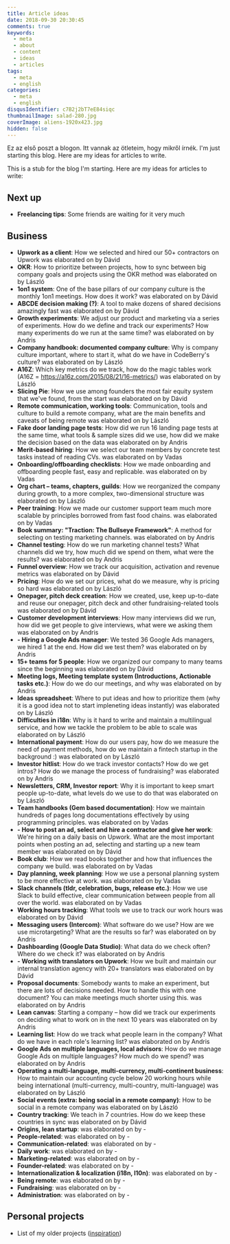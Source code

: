 ```yaml
---
title: Article ideas
date: 2018-09-30 20:30:45
comments: true
keywords:
  - meta
  - about
  - content
  - ideas
  - articles
tags:
  - meta
  - english
categories:
  - meta
  - english
disqusIdentifier: c7B2j2bT7eE84siqc
thumbnailImage: salad-280.jpg
coverImage: aliens-1920x423.jpg
hidden: false
---
```

Ez az első poszt a blogon. Itt vannak az ötleteim, hogy mikről írnék.
I'm just starting this blog. Here are my ideas for articles to write.
<!-- excerpt -->
This is a stub for the blog I'm starting. Here are my ideas for articles to write:

## Next up

- **Freelancing tips**: Some friends are waiting for it very much

## Business

- **Upwork as a client**: How we selected and hired our 50+ contractors on Upwork was elaborated on by Dávid
- **OKR**: How to prioritize between projects, how to sync between big company goals and projects using the OKR method was elaborated on by László
- **1on1 system**: One of the base pillars of our company culture is the monthly 1on1 meetings. How does it work? was elaborated on by Dávid
- **ABCDE decision making (?)**: A tool to make dozens of shared decisions amazingly fast was elaborated on by Dávid
- **Growth experiments**: We adjust our product and marketing via a series of experiments. How do we define and track our experiments? How many experiments do we run at the same time? was elaborated on by Andris
- **Company handbook: documented company culture**: Why is company culture important, where to start it, what do we have in CodeBerry's culture? was elaborated on by László
- **A16Z**: Which key metrics do we track, how do the magic tables work (A16Z = https://a16z.com/2015/08/21/16-metrics/) was elaborated on by László
- **Slicing Pie**: How we use among founders the most fair equity system that we've found, from the start was elaborated on by Dávid
- **Remote communication, working tools**: Communication, tools and culture to build a remote company, what are the main benefits and caveats of being remote was elaborated on by László
- **Fake door landing page tests**: How did we run 16 landing page tests at the same time, what tools & sample sizes did we use, how did we make the decision based on the data was elaborated on by Andris
- **Merit-based hiring**: How we select our team members by concrete test tasks instead of reading CVs. was elaborated on by Vadas
- **Onboarding/offboarding checklists**: How we made onboarding and offboarding people fast, easy and replicable. was elaborated on by Vadas
- **Org chart – teams, chapters, guilds**: How we reorganized the company during growth, to a more complex, two-dimensional structure was elaborated on by László
- **Peer training**: How we made our customer support team much more scalable by principles borrowed from fast food chains. was elaborated on by Vadas
- **Book summary: "Traction: The Bullseye Framework"**: A method for selecting on testing marketing channels. was elaborated on by Andris
- **Channel testing**: How do we run marketing channel tests? What channels did we try, how much did we spend on them, what were the results? was elaborated on by Andris
- **Funnel overview**: How we track our acquisition, activation and revenue metrics was elaborated on by Dávid
- **Pricing**: How do we set our prices, what do we measure, why is pricing so hard was elaborated on by László
- **Onepager, pitch deck creation**: How we created, use, keep up-to-date and reuse our onepager, pitch deck and other fundraising-related tools was elaborated on by Dávid
- **Customer development interviews**: How many interviews did we run, how did we get people to give interviews, what were we asking them was elaborated on by Andris
- **- Hiring a Google Ads manager**: We tested 36 Google Ads managers, we hired 1 at the end. How did we test them? was elaborated on by Andris
- **15+ teams for 5 people**: How we organized our company to many teams since the beginning was elaborated on by Dávid
- **Meeting logs, Meeting template system (Introductions, Actionable tasks etc.)**: How do we do our meetings, and why was elaborated on by Andris
- **Ideas spreadsheet**: Where to put ideas and how to prioritize them (why it is a good idea not to start impleneting ideas instantly) was elaborated on by László
- **Difficulties in i18n**: Why is it hard to write and maintain a multilingual service, and how we tackle the problem to be able to scale was elaborated on by László
- **International payment**: How do our users pay, how do we measure the need of payment methods, how do we maintain a fintech startup in the background :) was elaborated on by László
- **Investor hitlist**: How do we track investor contacts? How do we get intros? How do we manage the process of fundraising? was elaborated on by Andris
- **Newsletters, CRM, Investor report**: Why it is important to keep smart people up-to-date, what levels do we use to do that was elaborated on by László
- **Team handbooks (Gem based documentation)**: How we maintain hundreds of pages long documentations effectively by using programming principles. was elaborated on by Vadas
- **- How to post an ad, select and hire a contractor and give her work**: We're hiring on a daily basis on Upwork. What are the most important points when posting an ad, selecting and starting up a new team member was elaborated on by Dávid
- **Book club**: How we read books together and how that influences the company we build. was elaborated on by Vadas
- **Day planning, week planning**: How we use a personal planning system to be more effective at work. was elaborated on by Vadas
- **Slack channels (tldr, celebration, bugs, release etc.)**: How we use Slack to build effective, clear communication between people from all over the world. was elaborated on by Vadas
- **Working hours tracking**: What tools we use to track our work hours was elaborated on by Dávid
- **Messaging users (Intercom)**: What software do we use? How are we use microtargeting? What are the results so far? was elaborated on by Andris
- **Dashboarding (Google Data Studio)**: What data do we check often? Where do we check it? was elaborated on by Andris
- **- Working with translators on Upwork**: How we built and maintain our internal translation agency with 20+ translators was elaborated on by Dávid
- **Proposal documents**: Somebody wants to make an experiment, but there are lots of decisions needed. How to handle this with one document? You can make meetings much shorter using this. was elaborated on by Andris
- **Lean canvas**: Starting a company – how did we track our experiments on deciding what to work on in the next 10 years was elaborated on by Andris
- **Learning list**: How do we track what people learn in the company? What do we have in each role's learning list? was elaborated on by Andris
- **Google Ads on multiple languages, local advisors**: How do we manage Google Ads on multiple languages? How much do we spend? was elaborated on by Andris
- **Operating a multi-language, multi-currency, multi-continent business**: How to maintain our accounting cycle below 20 working hours while being international (multi-currency, multi-country, multi-language) was elaborated on by László
- **Social events (extra: being social in a remote company)**: How to be social in a remote company was elaborated on by László
- **Country tracking**: We teach in 7 countries. How do we keep these countries in sync was elaborated on by Dávid
- **Origins, lean startup**:  was elaborated on by -
- **People-related**:  was elaborated on by -
- **Communication-related**:  was elaborated on by -
- **Daily work**:  was elaborated on by -
- **Marketing-related**:  was elaborated on by -
- **Founder-related**:  was elaborated on by -
- **Internationalization & localization (i18n, l10n)**:  was elaborated on by -
- **Being remote**:  was elaborated on by -
- **Fundraising**:  was elaborated on by -
- **Administration**:  was elaborated on by -

## Personal projects

- List of my older projects ([inspiration](https://wajahatkarim.com/categories/))